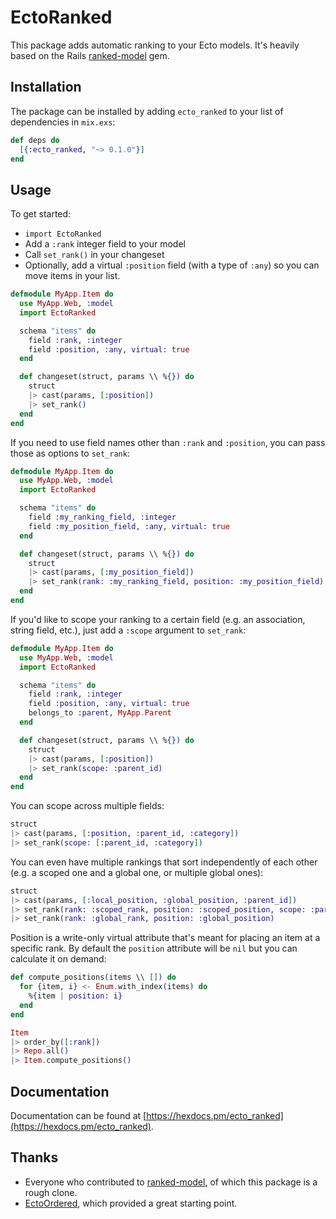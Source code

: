 # EctoRanked

This package adds automatic ranking to your Ecto models. It's heavily based on
the Rails [ranked-model](https://github.com/mixonic/ranked-model) gem.

## Installation

The package can be installed by adding `ecto_ranked` to your list of dependencies in `mix.exs`:

```elixir
def deps do
  [{:ecto_ranked, "~> 0.1.0"}]
end
```

## Usage

To get started:

- ```import EctoRanked```
- Add a `:rank` integer field to your model
- Call `set_rank()` in your changeset
- Optionally, add a virtual `:position` field (with a type of `:any`) so you can move items in your list.

```elixir
defmodule MyApp.Item do
  use MyApp.Web, :model
  import EctoRanked

  schema "items" do
    field :rank, :integer
    field :position, :any, virtual: true
  end

  def changeset(struct, params \\ %{}) do
    struct
    |> cast(params, [:position])
    |> set_rank()
  end
end
```

If you need to use field names other than `:rank` and `:position`, you can pass those as options to `set_rank`:

```elixir
defmodule MyApp.Item do
  use MyApp.Web, :model
  import EctoRanked

  schema "items" do
    field :my_ranking_field, :integer
    field :my_position_field, :any, virtual: true
  end

  def changeset(struct, params \\ %{}) do
    struct
    |> cast(params, [:my_position_field])
    |> set_rank(rank: :my_ranking_field, position: :my_position_field)
  end
end
```

If you'd like to scope your ranking to a certain field (e.g. an association, string field, etc.),
just add a `:scope` argument to `set_rank`:

```elixir
defmodule MyApp.Item do
  use MyApp.Web, :model
  import EctoRanked

  schema "items" do
    field :rank, :integer
    field :position, :any, virtual: true
    belongs_to :parent, MyApp.Parent
  end

  def changeset(struct, params \\ %{}) do
    struct
    |> cast(params, [:position])
    |> set_rank(scope: :parent_id)
  end
end
```

You can scope across multiple fields:

```elixir
struct
|> cast(params, [:position, :parent_id, :category])
|> set_rank(scope: [:parent_id, :category])
```

You can even have multiple rankings that sort independently of each other (e.g. a scoped one and a global one, or multiple global ones):

```elixir
struct
|> cast(params, [:local_position, :global_position, :parent_id])
|> set_rank(rank: :scoped_rank, position: :scoped_position, scope: :parent_id)
|> set_rank(rank: :global_rank, position: :global_position)
```

Position is a write-only virtual attribute that's meant for placing an item at
a specific rank. By default the `position` attribute  will be `nil` but you can
calculate it on demand:

```elixir
def compute_positions(items \\ []) do
  for {item, i} <- Enum.with_index(items) do
    %{item | position: i}
  end
end

Item
|> order_by([:rank])
|> Repo.all()
|> Item.compute_positions()
```

## Documentation

Documentation can be found at [https://hexdocs.pm/ecto_ranked](https://hexdocs.pm/ecto_ranked).

## Thanks

- Everyone who contributed to [ranked-model](https://github.com/mixonic/ranked-model/graphs/contributors), of which this package is a rough clone.
- [EctoOrdered](https://github.com/zovafit/ecto-ordered), which provided a great starting point.
